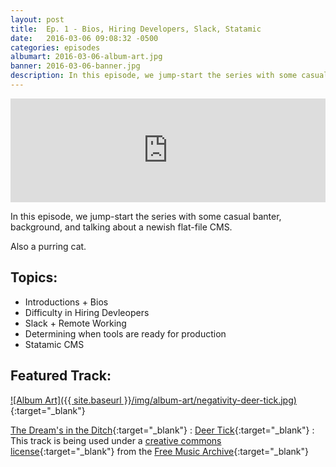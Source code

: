 ```yaml
---
layout: post
title:  Ep. 1 - Bios, Hiring Developers, Slack, Statamic
date:   2016-03-06 09:08:32 -0500
categories: episodes
albumart: 2016-03-06-album-art.jpg
banner: 2016-03-06-banner.jpg
description: In this episode, we jump-start the series with some casual banter, background, and talking about a newish flat-file CMS.
---
```


<iframe width="100%" height="166" scrolling="no" frameborder="no" src="https://w.soundcloud.com/player/?url=https%3A//api.soundcloud.com/tracks/250564223&amp;color=ff5500&amp;auto_play=false&amp;hide_related=false&amp;show_comments=true&amp;show_user=true&amp;show_reposts=false"></iframe>

In this episode, we jump-start the series with some casual banter, background, and talking about a newish flat-file CMS.

Also a purring cat.

## Topics:

* Introductions + Bios
* Difficulty in Hiring Devleopers
* Slack + Remote Working
* Determining when tools are ready for production
* Statamic CMS

<div class="featured-track" markdown="1">

## Featured Track:

[![Album Art]({{ site.baseurl }}/img/album-art/negativity-deer-tick.jpg)][songlink]{:target="_blank"}

[The Dream's in the Ditch][songlink]{:target="_blank"}
: [Deer Tick][deertick]{:target="_blank"}
: This track is being used under a [creative commons license][cclicense]{:target="_blank"} from the [Free Music Archive][fma]{:target="_blank"}

</div><!--.featured-track-->

[songlink]: https://open.spotify.com/track/2A9Zm100yFB3CHQd6kFaB7
[deertick]: https://open.spotify.com/artist/3rT8xTwSOMDURtWpPyoKIO
[cclicense]: https://creativecommons.org/licenses/by-nc-nd/3.0/
[fma]: http://freemusicarchive.org
